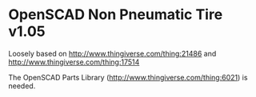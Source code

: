 OpenSCAD Non Pneumatic Tire v1.05
=================================

Loosely based on http://www.thingiverse.com/thing:21486 and http://www.thingiverse.com/thing:17514

The OpenSCAD Parts Library (http://www.thingiverse.com/thing:6021) is needed.
